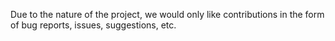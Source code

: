 Due to the nature of the project, we would only like contributions in the form of bug reports, issues, suggestions, etc.

